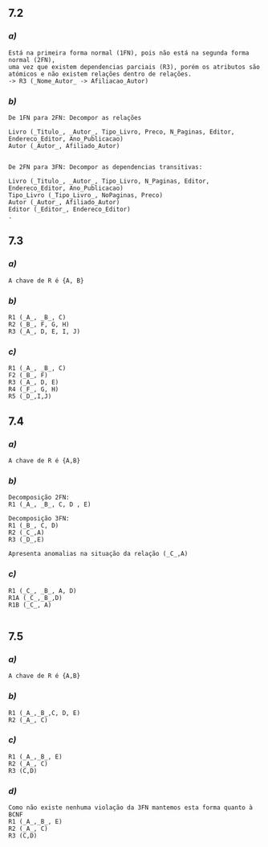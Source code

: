 ## ​7.2 
 
### *a)*

```
Está na primeira forma normal (1FN), pois não está na segunda forma normal (2FN),
uma vez que existem dependencias parciais (R3), porém os atributos são atómicos e não existem relações dentro de relações.
-> R3 (_Nome_Autor_ -> Afiliacao_Autor)
```

### *b)* 

```
De 1FN para 2FN: Decompor as relações

Livro (_Titulo_, _Autor_, Tipo_Livro, Preco, N_Paginas, Editor, Endereco_Editor, Ano_Publicacao)
Autor (_Autor_, Afiliado_Autor)


De 2FN para 3FN: Decompor as dependencias transitivas:

Livro (_Titulo_, _Autor_, Tipo_Livro, N_Paginas, Editor, Endereco_Editor, Ano_Publicacao)
Tipo_Livro (_Tipo_Livro_, NoPaginas, Preco)
Autor (_Autor_, Afiliado_Autor)
Editor (_Editor_, Endereco_Editor)
.
```




## ​7.3
 
### *a)*

```
A chave de R é {A, B}
```


### *b)* 

```
R1 (_A_, _B_, C)
R2 (_B_, F, G, H)
R3 (_A_, D, E, I, J)
```


### *c)* 

```
R1 (_A_, _B_, C)
F2 (_B_, F)
R3 (_A_, D, E)
R4 (_F_, G, H)
R5 (_D_,I,J)

```


## ​7.4
 
### *a)*

```
A chave de R é {A,B}
```


### *b)* 

```
Decomposição 2FN:
R1 (_A_, _B_, C, D , E)

Decomposição 3FN:
R1 (_B_, C, D)
R2 (_C_,A)
R3 (_D_,E)

Apresenta anomalias na situação da relação (_C_,A)
```


### *c)* 

```
R1 (_C_, _B_, A, D)
R1A (_C_,_B_,D)
R1B (_C_, A)


```



## ​7.5
 
### *a)*

```
A chave de R é {A,B}
```

### *b)* 

```
R1 (_A_,_B_,C, D, E)
R2 (_A_, C)
```


### *c)* 

```
R1 (_A_,_B_, E)
R2 (_A_, C)
R3 (C,D)
```

### *d)* 

```
Como não existe nenhuma violação da 3FN mantemos esta forma quanto à BCNF
R1 (_A_,_B_, E)
R2 (_A_, C)
R3 (C,D)
```
